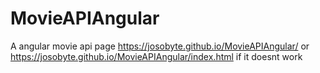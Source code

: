 # MovieAPIAngular
A angular movie api page
https://josobyte.github.io/MovieAPIAngular/
or
https://josobyte.github.io/MovieAPIAngular/index.html if it doesnt work
